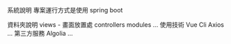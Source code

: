 系統說明
專案運行方式是使用 spring boot



資料夾說明
views - 畫面放置處
controllers
modules
…
使用技術
Vue Cli
Axios
…
第三方服務
Algolia
…
